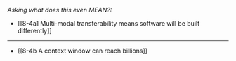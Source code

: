 *Asking what does this even MEAN?:*
- [[8-4a1 Multi-modal transferability means software will be built differently]]
---
- [[8-4b A context window can reach billions]]
